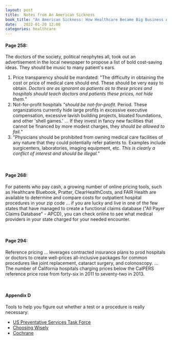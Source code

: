 ```yaml
---
layout: post
title:  Notes from An American Sickness
book_title: "An American Sickness: How Healthcare Became Big Business And How You Can Take It Back"
date:   2022-01-20 12:00
categories: healthcare
---
```


#### Page 258: ###
The doctors of the society, political neophytes all, took out an advertisement in the local newspaper to propose a list of bold cost-saving ideas. They should be music to many patient's ears. 
1. Price transparency should be mandated: "The difficulty in obtaining the cost or price of medical care should end. These should be very easy to obtain. _Doctors are as ignorant as patients as to these prices and hospitals should teach doctors and patients these prices, not hide them._"
2. Not-for-profit hospitals _"should be not-for-profit._ Period. These organizations currently hide large profits in excessive executive compensation, excessive lavish building projects, bloated foundations, and other 'shell games.' ... If they invest in fancy new facilities that cannot be financed by more modest charges, they _should be allowed to fail._"
3. "Physicians should be prohibited from owning medical care facilities of any nature that they could potentially refer patients to. Examples include surgicenters, laboratories, imaging equipment, etc. _This is clearly a conflict of interest and should be illegal._"

<br>

#### Page 268: ###
For patients who pay cash, a growing number of online pricing tools, such as Healthcare Bluebook, Pratter, ClearHealthCosts, and FAIR Health are available to determine and compare costs for outpatient hospital procedures in your zip code ... if you are lucky and live in one of the few states that have managed to create a functional claims database ("All Payer Claims Database" - APCD), you can check online to see what medical providers in your state charged for your needed encounter. 

<br>

#### Page 294: ###
Reference pricing ... leverages contracted insurance plans to prod hospitals or doctors to create well-prices all-inclusive packages for common procedures like joint replacement, cataract surgery, and colonoscopy. ... The number of California hospitals charging prices below the CalPERS reference price rose from forty-six in 2011 to seventy-two in 2013. 

<br>

#### Appendix D ###
Tools to help you figure out whether a test or a procedure is really necessary:
* [US Preventative Services Task Force](https://www.uspreventiveservicestaskforce.org/uspstf/)
* [Choosing Wisely](https://www.choosingwisely.org/patient-resources/)
* [Cochrane](https://www.cochrane.org/)
